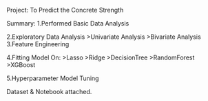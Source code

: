 Project: To Predict the Concrete Strength 

Summary:
1.Performed Basic Data Analysis

2.Exploratory Data Analysis
	>Univariate Analysis
	>Bivariate Analysis
3.Feature Engineering

4.Fitting Model On:
	>Lasso
	>Ridge
	>DecisionTree
	>RandomForest
	>XGBoost

5.Hyperparameter Model Tuning


Dataset & Notebook attached.
